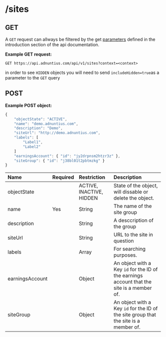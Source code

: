 # /sites

## GET

A `GET` request can allways be filtered by the get [parameters](http://docs.adnuntius.com/api/api-requests) defined in the introduction section of the api documentation.

**Example GET request:**

```http
GET https://api.adnuntius.com/api/v1/sites?context=<context>
```

in order to see `HIDDEN` objects you will need to send `includeHidden=true`as a parameter to the `GET` query

## POST

**Example POST object:**

```javascript
{
    "objectState": "ACTIVE",
    "name": "demo.adnuntius.com",
    "description": "Demo",
    "siteUrl": "http://demo.adnuntius.com",
    "labels": [
        "Label1",
        "Label2"
    ]
    "earningsAccount": { "id": "jy2drpnsm2htzr3z" },
    "siteGroup": { "id": "j38bl01t2pbtmzkg" }
}
```

| Name | Required | Restriction | Description |
| :--- | :--- | :--- | :--- |
| objectState |  | ACTIVE, INACTIVE, HIDDEN | State of the object, will dissable or delete the object. |
| name | Yes | String | The name of the site group |
| description |  | String | A desccription of the group |
| siteUrl |  | String | URL to the site in question |
| labels |  | Array | For searching purposes. |
| earningsAccount |  | Object | An object with a Key `id` for the ID of the earnings account that the site is a member of. |
| siteGroup |  | Object | An object with a Key `id` for the ID of the site group that the site is a member of. |

